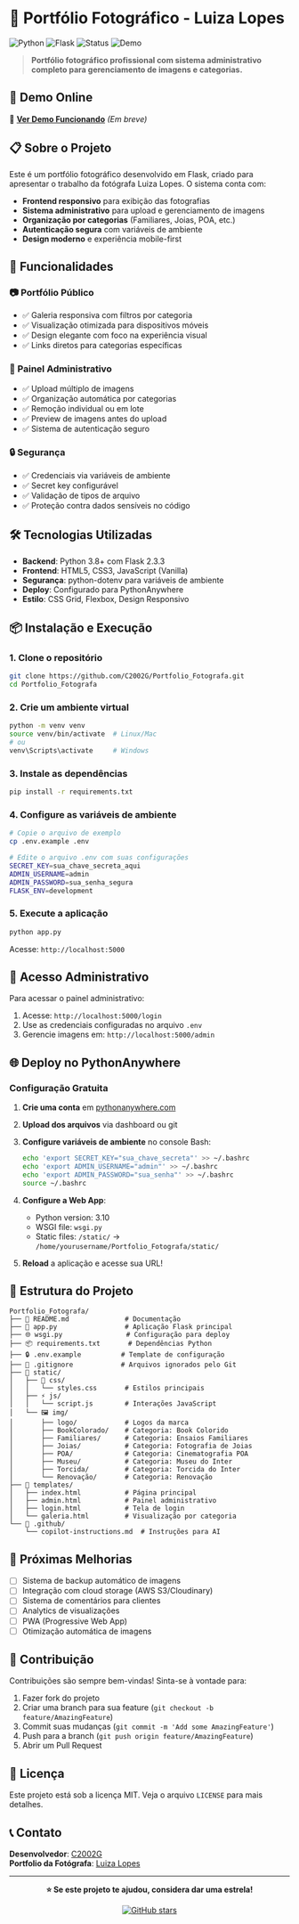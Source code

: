 # 📸 Portfólio Fotográfico - Luiza Lopes

![Python](https://img.shields.io/badge/Python-3.8+-blue.svg)
![Flask](https://img.shields.io/badge/Flask-2.3.3-green.svg)
![Status](https://img.shields.io/badge/Status-Ativo-brightgreen.svg)
![Demo](https://img.shields.io/badge/Demo-Em%20Breve-orange.svg)

> **Portfólio fotográfico profissional com sistema administrativo completo para gerenciamento de imagens e categorias.**

## 🌟 **Demo Online**

🔗 **[Ver Demo Funcionando](https://portfolio-luiza.pythonanywhere.com)** _(Em breve)_

## 📋 **Sobre o Projeto**

Este é um portfólio fotográfico desenvolvido em Flask, criado para apresentar o trabalho da fotógrafa Luiza Lopes. O sistema conta com:

- **Frontend responsivo** para exibição das fotografias
- **Sistema administrativo** para upload e gerenciamento de imagens
- **Organização por categorias** (Familiares, Joias, POA, etc.)
- **Autenticação segura** com variáveis de ambiente
- **Design moderno** e experiência mobile-first

## 🚀 **Funcionalidades**

### **📷 Portfólio Público**

- ✅ Galeria responsiva com filtros por categoria
- ✅ Visualização otimizada para dispositivos móveis
- ✅ Design elegante com foco na experiência visual
- ✅ Links diretos para categorias específicas

### **🔐 Painel Administrativo**

- ✅ Upload múltiplo de imagens
- ✅ Organização automática por categorias
- ✅ Remoção individual ou em lote
- ✅ Preview de imagens antes do upload
- ✅ Sistema de autenticação seguro

### **🔒 Segurança**

- ✅ Credenciais via variáveis de ambiente
- ✅ Secret key configurável
- ✅ Validação de tipos de arquivo
- ✅ Proteção contra dados sensíveis no código

## 🛠️ **Tecnologias Utilizadas**

- **Backend**: Python 3.8+ com Flask 2.3.3
- **Frontend**: HTML5, CSS3, JavaScript (Vanilla)
- **Segurança**: python-dotenv para variáveis de ambiente
- **Deploy**: Configurado para PythonAnywhere
- **Estilo**: CSS Grid, Flexbox, Design Responsivo

## 📦 **Instalação e Execução**

### **1. Clone o repositório**

```bash
git clone https://github.com/C2002G/Portfolio_Fotografa.git
cd Portfolio_Fotografa
```

### **2. Crie um ambiente virtual**

```bash
python -m venv venv
source venv/bin/activate  # Linux/Mac
# ou
venv\Scripts\activate     # Windows
```

### **3. Instale as dependências**

```bash
pip install -r requirements.txt
```

### **4. Configure as variáveis de ambiente**

```bash
# Copie o arquivo de exemplo
cp .env.example .env

# Edite o arquivo .env com suas configurações
SECRET_KEY=sua_chave_secreta_aqui
ADMIN_USERNAME=admin
ADMIN_PASSWORD=sua_senha_segura
FLASK_ENV=development
```

### **5. Execute a aplicação**

```bash
python app.py
```

Acesse: `http://localhost:5000`

## 🔑 **Acesso Administrativo**

Para acessar o painel administrativo:

1. Acesse: `http://localhost:5000/login`
2. Use as credenciais configuradas no arquivo `.env`
3. Gerencie imagens em: `http://localhost:5000/admin`

## 🌐 **Deploy no PythonAnywhere**

### **Configuração Gratuita**

1. **Crie uma conta** em [pythonanywhere.com](https://pythonanywhere.com)

2. **Upload dos arquivos** via dashboard ou git

3. **Configure variáveis de ambiente** no console Bash:

   ```bash
   echo 'export SECRET_KEY="sua_chave_secreta"' >> ~/.bashrc
   echo 'export ADMIN_USERNAME="admin"' >> ~/.bashrc
   echo 'export ADMIN_PASSWORD="sua_senha"' >> ~/.bashrc
   source ~/.bashrc
   ```

4. **Configure a Web App**:

   - Python version: 3.10
   - WSGI file: `wsgi.py`
   - Static files: `/static/` → `/home/yourusername/Portfolio_Fotografa/static/`

5. **Reload** a aplicação e acesse sua URL!

## 📁 **Estrutura do Projeto**

```
Portfolio_Fotografa/
├── 📄 README.md              # Documentação
├── 🐍 app.py                 # Aplicação Flask principal
├── 🌐 wsgi.py                # Configuração para deploy
├── 📦 requirements.txt       # Dependências Python
├── 🔒 .env.example          # Template de configuração
├── 🚫 .gitignore            # Arquivos ignorados pelo Git
├── 📂 static/
│   ├── 🎨 css/
│   │   └── styles.css       # Estilos principais
│   ├── ⚡ js/
│   │   └── script.js        # Interações JavaScript
│   └── 🖼️ img/
│       ├── logo/            # Logos da marca
│       ├── BookColorado/    # Categoria: Book Colorido
│       ├── Familiares/      # Categoria: Ensaios Familiares
│       ├── Joias/           # Categoria: Fotografia de Joias
│       ├── POA/             # Categoria: Cinematografia POA
│       ├── Museu/           # Categoria: Museu do Inter
│       ├── Torcida/         # Categoria: Torcida do Inter
│       └── Renovação/       # Categoria: Renovação
├── 📄 templates/
│   ├── index.html           # Página principal
│   ├── admin.html           # Painel administrativo
│   ├── login.html           # Tela de login
│   └── galeria.html         # Visualização por categoria
└── 📁 .github/
    └── copilot-instructions.md  # Instruções para AI
```

## 🎯 **Próximas Melhorias**

- [ ] Sistema de backup automático de imagens
- [ ] Integração com cloud storage (AWS S3/Cloudinary)
- [ ] Sistema de comentários para clientes
- [ ] Analytics de visualizações
- [ ] PWA (Progressive Web App)
- [ ] Otimização automática de imagens

## 🤝 **Contribuição**

Contribuições são sempre bem-vindas! Sinta-se à vontade para:

1. Fazer fork do projeto
2. Criar uma branch para sua feature (`git checkout -b feature/AmazingFeature`)
3. Commit suas mudanças (`git commit -m 'Add some AmazingFeature'`)
4. Push para a branch (`git push origin feature/AmazingFeature`)
5. Abrir um Pull Request

## 📄 **Licença**

Este projeto está sob a licença MIT. Veja o arquivo `LICENSE` para mais detalhes.

## 📞 **Contato**

**Desenvolvedor**: [C2002G](https://github.com/C2002G)  
**Portfolio da Fotógrafa**: [Luiza Lopes](mailto:contato@luizalopes.com.br)

---

<div align="center">

**⭐ Se este projeto te ajudou, considera dar uma estrela!**

[![GitHub stars](https://img.shields.io/github/stars/C2002G/Portfolio_Fotografa.svg?style=social&label=Star)](https://github.com/C2002G/Portfolio_Fotografa)

</div>
